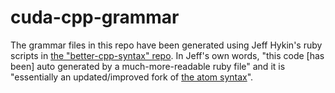 # cuda-cpp-grammar

The grammar files in this repo have been generated using Jeff Hykin's ruby scripts in [the "better-cpp-syntax" repo](https://github.com/jeff-hykin/better-cpp-syntax/). In Jeff's own words, "this code [has been] auto generated by a much-more-readable ruby file" and it is "essentially an updated/improved fork of [the atom syntax](https://github.com/jeff-hykin/better-cpp-syntax/blob/master)".